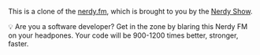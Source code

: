 This is a clone of the [nerdy.fm](http://nerdy.fm), which is brought to you by the [Nerdy Show](http://nerdyshow.com/).

:bulb: Are you a software developer? Get in the zone by blaring this Nerdy FM on your headpones. Your code will be 900-1200 times better, stronger, faster.